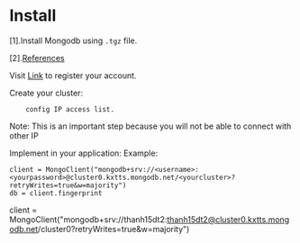 
# Install
[1].Install Mongodb using `.tgz` file.

[2].[References](https://docs.mongodb.com/manual/tutorial/install-mongodb-on-ubuntu-tarball/)

Visit [Link](https://account.mongodb.com/account/login) to register your account.

Create your cluster:

        config IP access list.

Note: This is an important step because you will not be able to connect with other IP

Implement in your application:
Example:
```python:
client = MongoClient("mongodb+srv://<username>:<yourpassword>@cluster0.kxtts.mongodb.net/<yourcluster>?retryWrites=true&w=majority")
db = client.fingerprint

```
client = MongoClient("mongodb+srv://thanh15dt2:thanh15dt2@cluster0.kxtts.mongodb.net/cluster0?retryWrites=true&w=majority")